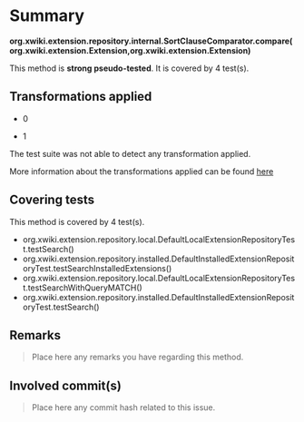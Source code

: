 # Summary
**org.xwiki.extension.repository.internal.SortClauseComparator.compare(org.xwiki.extension.Extension,org.xwiki.extension.Extension)**

This method is **strong pseudo-tested**.
It is covered by 4 test(s). 


## Transformations applied

- 0

- 1


The test suite was not able to detect any transformation applied.

More information about the transformations applied can be found [here](https://github.com/STAMP-project/pitest-descartes)

## Covering tests
This method is covered by 4 test(s).
* org.xwiki.extension.repository.local.DefaultLocalExtensionRepositoryTest.testSearch()
* org.xwiki.extension.repository.installed.DefaultInstalledExtensionRepositoryTest.testSearchInstalledExtensions()
* org.xwiki.extension.repository.local.DefaultLocalExtensionRepositoryTest.testSearchWithQueryMATCH()
* org.xwiki.extension.repository.installed.DefaultInstalledExtensionRepositoryTest.testSearch()


## Remarks
> Place here any remarks you have regarding this method.

## Involved commit(s)

> Place here any commit hash related to this issue.
